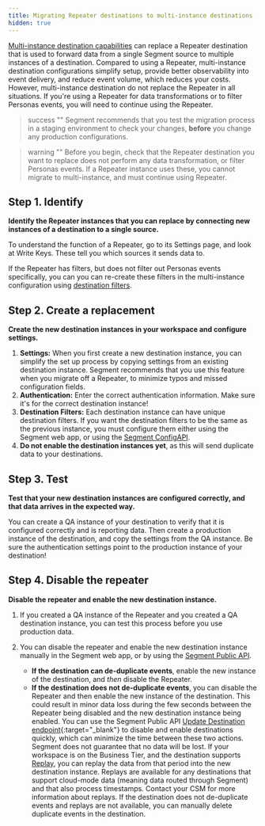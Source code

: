 ```yaml
---
title: Migrating Repeater destinations to multi-instance destinations
hidden: true
---
```


[Multi-instance destination capabilities](/docs/connections/destinations/add-destination#connecting-one-source-to-multiple-instances-of-a-destination) can replace a Repeater destination that is used to forward data from a single Segment source to multiple instances of a destination. Compared to using a Repeater, multi-instance destination configurations simplify setup, provide better observability into event delivery, and reduce event volume, which reduces your costs. However, multi-instance destination do not replace the Repeater in all situations. If you're using a Repeater for data transformations or to filter Personas events, you will need to continue using the Repeater.

> success ""
> Segment recommends that you test the migration process in a staging environment to check your changes, **before** you change any production configurations.

> warning ""
> Before you begin, check that the Repeater destination you want to replace does not perform any data transformation, or filter Personas events. If a Repeater instance uses these, you cannot migrate to multi-instance, and must continue using Repeater.



## Step 1. Identify

**Identify the Repeater instances that you can replace by connecting new instances of a destination to a single source.**

To understand the function of a Repeater, go to its Settings page, and look at Write Keys. These tell you which sources it sends data to.

If the Repeater has filters, but does not filter out Personas events specifically, you can you can re-create these filters in the multi-instance configuration using [destination filters](/docs/connections/destinations/destination-filters/).

## Step 2. Create a replacement

**Create the new destination instances in your workspace and configure settings.**

1. **Settings:**
   When you first create a new destination instance, you can simplify the set up process by copying settings from an existing destination instance. Segment recommends that you use this feature when you migrate off a Repeater, to minimize typos and missed configuration fields.
2. **Authentication:**
   Enter the correct authentication information. Make sure it's for the correct destination instance!
3. **Destination Filters:**
   Each destination instance can have unique destination filters. If you want the destination filters to be the same as the previous instance, you must configure them either using the Segment web app, or using the [Segment ConfigAPI](https://reference.segmentapis.com/#6c12fbe8-9f84-4a6c-848e-76a2325cb3c5).
4. **Do not enable the destination instances yet**, as this will send duplicate data to your destinations.

## Step 3. Test

**Test that your new destination instances are configured correctly, and that data arrives in the expected way.**

You can create a QA instance of your destination to verify that it is configured correctly and is reporting data. Then create a production instance of the destination, and copy the settings from the QA instance. Be sure the authentication settings point to the production instance of your destination!

## Step 4. Disable the repeater

**Disable the repeater and enable the new destination instance.**

1. If you created a QA instance of the Repeater and you created a QA destination instance, you can test this process before you use production data.


2. You can disable the repeater and enable the new destination instance manually in the Segment web app, or by using the [Segment Public API](/docs/public-api/).

   - **If the destination can de-duplicate events**, enable the new instance of the destination, and _then_ disable the Repeater.
   - **If the destination does not de-duplicate events**, you can disable the Repeater and then enable the new instance of the destination.
   This could result in minor data loss during the few seconds between the Repeater being disabled and the new destination instance being enabled. You can use the Segment Public API [Update Destination endpoint](https://docs.segmentapis.com/tag/Destinations#operation/updateDestination){:target="_blank"} to disable and enable destinations quickly, which can minimize the time between these two actions. Segment does not guarantee that no data will be lost.
   If your workspace is on the Business Tier, and the destination supports [Replay](/docs/guides/what-is-replay/), you can replay the data from that period into the new destination instance. Replays are available for any destinations that support cloud-mode data (meaning data routed through Segment) and that also process timestamps. Contact your CSM for more information about replays. If the destination does not de-duplicate events and replays are not available, you can manually delete duplicate events in the destination.
